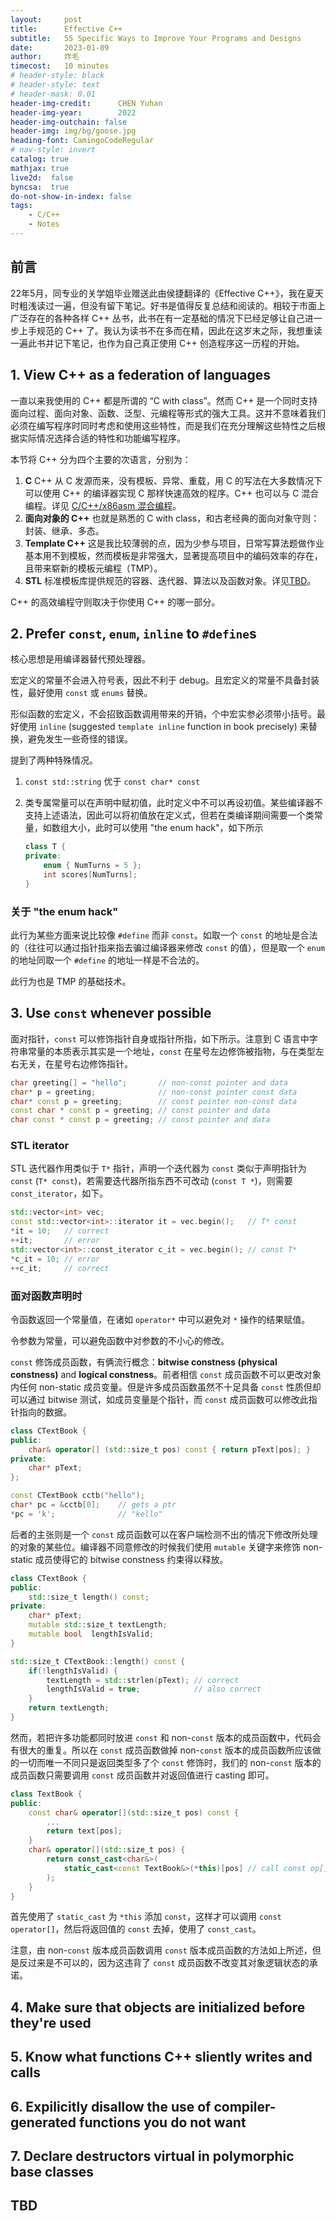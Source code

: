 ```yaml
---
layout:     post
title:      Effective C++
subtitle:   55 Specific Ways to Improve Your Programs and Designs
date:       2023-01-09
author:     炸毛
timecost:   10 minutes
# header-style: black
# header-style: text
# header-mask: 0.01
header-img-credit:      CHEN Yuhan
header-img-year:        2022
header-img-outchain: false
header-img: img/bg/goose.jpg
heading-font: CamingoCodeRegular
# nav-style: invert
catalog: true
mathjax: true
live2d:  false
byncsa:  true
do-not-show-in-index: false
tags:
    - C/C++
    - Notes
---
```


## 前言

22年5月，同专业的关学姐毕业赠送此由侯捷翻译的《Effective C++》，我在夏天时粗浅读过一遍，但没有留下笔记。好书是值得反复总结和阅读的。相较于市面上广泛存在的各种各样 C++ 丛书，此书在有一定基础的情况下已经足够让自己进一步上手规范的 C++ 了。我认为读书不在多而在精，因此在这岁末之际，我想重读一遍此书并记下笔记，也作为自己真正使用 C++ 创造程序这一历程的开始。

## 1. View C++ as a federation of languages

一直以来我使用的 C++ 都是所谓的 “C with class”。然而 C++ 是一个同时支持面向过程、面向对象、函数、泛型、元编程等形式的强大工具。这并不意味着我们必须在编写程序时同时考虑和使用这些特性，而是我们在充分理解这些特性之后根据实际情况选择合适的特性和功能编写程序。

本节将 C++ 分为四个主要的次语言，分别为：

1. **C** C++ 从 C 发源而来，没有模板、异常、重载，用 C 的写法在大多数情况下可以使用 C++ 的编译器实现 C 那样快速高效的程序。C++ 也可以与 C 混合编程。详见 [C/C++/x86asm 混合编程](https://lzzmm.github.io/2021/03/31/os-3.1/)。
2. **面向对象的 C++** 也就是熟悉的 C with class，和古老经典的面向对象守则：封装、继承、多态。
3. **Template C++** 这是我比较薄弱的点，因为少参与项目，日常写算法题做作业基本用不到模板，然而模板是非常强大，显著提高项目中的编码效率的存在，且带来崭新的模板元编程（TMP）。
4. **STL** 标准模板库提供规范的容器、迭代器、算法以及函数对象。详见[TBD]()。

C++ 的高效编程守则取决于你使用 C++ 的哪一部分。

## 2. Prefer `const`, `enum`, `inline` to `#define`s

核心思想是用编译器替代预处理器。

宏定义的常量不会进入符号表，因此不利于 debug。且宏定义的常量不具备封装性，最好使用 `const` 或 `enums` 替换。

形似函数的宏定义，不会招致函数调用带来的开销，个中宏实参必须带小括号。最好使用 `inline` (suggested `template inline` function in book precisely) 来替换，避免发生一些奇怪的错误。

提到了两种特殊情况。

1. `const std::string` 优于 `const char* const`
2. 类专属常量可以在声明中赋初值，此时定义中不可以再设初值。某些编译器不支持上述语法，因此可以将初值放在定义式，但若在类编译期间需要一个类常量，如数组大小，此时可以使用 "the enum hack"，如下所示
  
    ```cpp
    class T {
    private:
        enum { NumTurns = 5 };
        int scores[NumTurns];
    }
    ```

### 关于 "the enum hack"

此行为某些方面来说比较像 `#define` 而非 `const`。如取一个 `const` 的地址是合法的（往往可以通过指针指来指去骗过编译器来修改 `const` 的值），但是取一个 `enum` 的地址同取一个 `#define` 的地址一样是不合法的。

此行为也是 TMP 的基础技术。

## 3. Use `const` whenever possible

面对指针，`const` 可以修饰指针自身或指针所指，如下所示。注意到 C 语言中字符串常量的本质表示其实是一个地址，`const` 在星号左边修饰被指物，与在类型左右无关，在星号右边修饰指针。

```cpp
char greeting[] = "hello";       // non-const pointer and data
char* p = greeting;              // non-const pointer const data
char* const p = greeting;        // const pointer non-const data
const char * const p = greeting; // const pointer and data
char const * const p = greeting; // const pointer and data
```

### STL iterator

STL 迭代器作用类似于 `T*` 指针，声明一个迭代器为 `const` 类似于声明指针为 `const` (`T* const`)，若需要迭代器所指东西不可改动 (`const T *`)，则需要 `const_iterator`，如下。

```cpp
std::vector<int> vec;
const std::vector<int>::iterator it = vec.begin();   // T* const
*it = 10;   // correct
++it;       // error
std::vector<int>::const_iterator c_it = vec.begin(); // const T*
*c_it = 10; // error
++c_it;     // correct
```

### 面对函数声明时

令函数返回一个常量值，在诸如 `operator*` 中可以避免对 `*` 操作的结果赋值。

令参数为常量，可以避免函数中对参数的不小心的修改。

`const` 修饰成员函数，有俩流行概念：**bitwise constness (physical constness)** and **logical constness**。前者相信 `const` 成员函数不可以更改对象内任何 non-static 成员变量。但是许多成员函数虽然不十足具备 `const` 性质但却可以通过 bitwise 测试，如成员变量是个指针，而 `const` 成员函数可以修改此指针指向的数据。

```cpp
class CTextBook {
public:
    char& operator[] (std::size_t pos) const { return pText[pos]; }
private:
    char* pText;
};

const CTextBook cctb("hello");
char* pc = &cctb[0];    // gets a ptr
*pc = 'k';              // "kello"
```

后者的主张则是一个 `const` 成员函数可以在客户端检测不出的情况下修改所处理的对象的某些位。编译器不同意修改的时候我们使用 `mutable` 关键字来修饰 non-static 成员使得它的 bitwise constness 约束得以释放。

```cpp
class CTextBook {
public:
    std::size_t length() const;
private:
    char* pText;
    mutable std::size_t textLength;
    mutable bool  lengthIsValid;
}

std::size_t CTextBook::length() const {
    if(!lengthIsValid) {
        textLength = std::strlen(pText); // correct
        lengthIsValid = true;            // also correct
    }
    return textLength;
}
```

然而，若把许多功能都同时放进 `const` 和 non-`const` 版本的成员函数中，代码会有很大的重复。所以在 `const` 成员函数做掉 non-`const` 版本的成员函数所应该做的一切而唯一不同只是返回类型多了个 `const` 修饰时，我们的 non-`const` 版本的成员函数只需要调用 `const` 成员函数并对返回值进行 casting 即可。

```cpp
class TextBook {
public:
    const char& operator[](std::size_t pos) const {
        ...
        return text[pos];
    }
    char& operator[](std::size_t pos) {
        return const_cast<char&>(
            static_cast<const TextBook&>(*this)[pos] // call const op[]
        );
    }
}

```

首先使用了 `static_cast` 为 `*this` 添加 `const`，这样才可以调用 `const operator[]`，然后将返回值的 `const` 去掉，使用了 `const_cast`。

注意，由 non-`const` 版本成员函数调用 `const` 版本成员函数的方法如上所述，但是反过来是不可以的，因为这违背了 `const` 成员函数不改变其对象逻辑状态的承诺。

## 4. Make sure that objects are initialized before they're used

## 5. Know what functions C++ sliently writes and calls

## 6. Expilicitly disallow the use of compiler-generated functions you do not want

## 7. Declare destructors virtual in polymorphic base classes

## TBD

